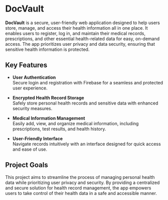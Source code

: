 # DocVault

**DocVault** is a secure, user-friendly web application designed to help users store, manage, and access their health information all in one place. It enables users to register, log in, and maintain their medical records, prescriptions, and other essential health-related data for easy, on-demand access. The app prioritizes user privacy and data security, ensuring that sensitive health information is protected.

## Key Features

- **User Authentication**  
  Secure login and registration with Firebase for a seamless and protected user experience.

- **Encrypted Health Record Storage**  
  Safely store personal health records and sensitive data with enhanced security measures.

- **Medical Information Management**  
  Easily add, view, and organize medical information, including prescriptions, test results, and health history.

- **User-Friendly Interface**  
  Navigate records intuitively with an interface designed for quick access and ease of use.

## Project Goals

This project aims to streamline the process of managing personal health data while prioritizing user privacy and security. By providing a centralized and secure solution for health record management, the app empowers users to take control of their health data in a safe and accessible manner.